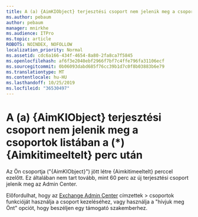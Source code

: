 ```yaml
---
title: A (a) {AimKIObject} terjesztési csoport nem jelenik meg a csoportok listában a (*) {Aimkitimeeltelt} perc után
ms.author: pebaum
author: pebaum
manager: mnirkhe
ms.audience: ITPro
ms.topic: article
ROBOTS: NOINDEX, NOFOLLOW
localization_priority: Normal
ms.assetid: cdc6a166-434f-4654-8a80-2fa8ca7f5845
ms.openlocfilehash: af6f3e2040ebf2966f7bf7c4ffe796fa31106ecf
ms.sourcegitcommit: 0b06093dabd685f76cc39b1d7c0f8b03883b6e79
ms.translationtype: MT
ms.contentlocale: hu-HU
ms.lasthandoff: 10/25/2019
ms.locfileid: "36530497"
---
```

# <a name="distribution-group-aimkiobject-not-showing-in-groups-list-after-aimkitimeelapsed-minutes"></a>A (a) {AimKIObject} terjesztési csoport nem jelenik meg a csoportok listában a (*) {Aimkitimeeltelt} perc után

Az Ön csoportja ("{AimKIObject}") jött létre {Aimkitimeeltelt} perccel ezelőtt. Ez általában nem tart tovább, mint 60 perc az új terjesztési csoport jelenik meg az Admin Center.
  
Előfordulhat, hogy az [Exchange Admin Center](https://outlook.office365.com/ecp/?rfr=Admin_o365&amp;exsvurl=1&amp;mkt=en-US.aspx) címzettek > csoportok funkcióját használja a csoport kezeléséhez, vagy használja a "hívjuk meg Önt" opciót, hogy beszéljen egy támogató szakemberhez. 
  

